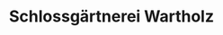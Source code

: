 ---
title: "Schlossgärtnerei Wartholz"
url: /reichenau-an-der-rax/schlossgaertnerei-wartholz/
shop: Garten-Center
---